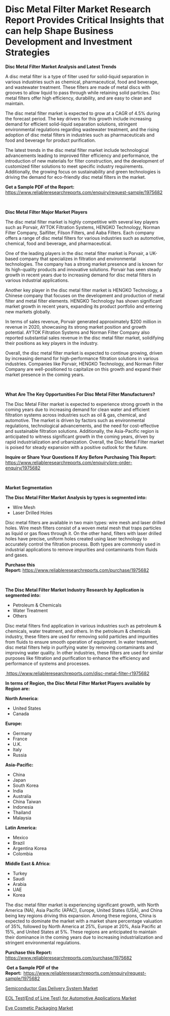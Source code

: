 <p><h1>Disc Metal Filter Market Research Report Provides Critical Insights that can help Shape Business Development and Investment Strategies</h1></p><p><strong>Disc Metal Filter Market Analysis and Latest Trends</strong></p>
<p><p>A disc metal filter is a type of filter used for solid-liquid separation in various industries such as chemical, pharmaceutical, food and beverage, and wastewater treatment. These filters are made of metal discs with grooves to allow liquid to pass through while retaining solid particles. Disc metal filters offer high efficiency, durability, and are easy to clean and maintain.</p><p>The disc metal filter market is expected to grow at a CAGR of 4.5% during the forecast period. The key drivers for this growth include increasing demand for efficient solid-liquid separation solutions, stringent environmental regulations regarding wastewater treatment, and the rising adoption of disc metal filters in industries such as pharmaceuticals and food and beverage for product purification.</p><p>The latest trends in the disc metal filter market include technological advancements leading to improved filter efficiency and performance, the introduction of new materials for filter construction, and the development of customized filter solutions to meet specific industry requirements. Additionally, the growing focus on sustainability and green technologies is driving the demand for eco-friendly disc metal filters in the market.</p></p>
<p><strong>Get a Sample PDF of the Report:&nbsp;</strong> <a href="https://www.reliableresearchreports.com/enquiry/request-sample/1975682">https://www.reliableresearchreports.com/enquiry/request-sample/1975682</a></p>
<p>&nbsp;</p>
<p><strong>Disc Metal Filter Major Market Players</strong></p>
<p><p>The disc metal filter market is highly competitive with several key players such as Porvair, AYTOK Filtration Systems, HENGKO Technology, Norman Filter Company, Saifilter, Filson Filters, and Aaba Filters. Each company offers a range of disc metal filters for various industries such as automotive, chemical, food and beverage, and pharmaceutical.</p><p>One of the leading players in the disc metal filter market is Porvair, a UK-based company that specializes in filtration and environmental technologies. The company has a strong market presence and is known for its high-quality products and innovative solutions. Porvair has seen steady growth in recent years due to increasing demand for disc metal filters in various industrial applications.</p><p>Another key player in the disc metal filter market is HENGKO Technology, a Chinese company that focuses on the development and production of metal filter and metal filter elements. HENGKO Technology has shown significant market growth in recent years, expanding its product portfolio and entering new markets globally.</p><p>In terms of sales revenue, Porvair generated approximately $200 million in revenue in 2020, showcasing its strong market position and growth potential. AYTOK Filtration Systems and Norman Filter Company also reported substantial sales revenue in the disc metal filter market, solidifying their positions as key players in the industry.</p><p>Overall, the disc metal filter market is expected to continue growing, driven by increasing demand for high-performance filtration solutions in various industries. Companies like Porvair, HENGKO Technology, and Norman Filter Company are well-positioned to capitalize on this growth and expand their market presence in the coming years.</p></p>
<p>&nbsp;</p>
<p><strong>What Are The Key Opportunities For Disc Metal Filter Manufacturers?</strong></p>
<p><p>The Disc Metal Filter market is expected to experience strong growth in the coming years due to increasing demand for clean water and efficient filtration systems across industries such as oil & gas, chemical, and automotive. The market is driven by factors such as environmental regulations, technological advancements, and the need for cost-effective and sustainable filtration solutions. Additionally, the Asia-Pacific region is anticipated to witness significant growth in the coming years, driven by rapid industrialization and urbanization. Overall, the Disc Metal Filter market is poised for steady expansion with a positive outlook for the future.</p></p>
<p><strong>Inquire or Share Your Questions If Any Before Purchasing This Report:</strong> <a href="https://www.reliableresearchreports.com/enquiry/pre-order-enquiry/1975682">https://www.reliableresearchreports.com/enquiry/pre-order-enquiry/1975682</a></p>
<p>&nbsp;</p>
<p><strong>Market Segmentation</strong></p>
<p><strong>The Disc Metal Filter Market Analysis by types is segmented into:</strong></p>
<p><ul><li>Wire Mesh</li><li>Laser Drilled Holes</li></ul></p>
<p><p>Disc metal filters are available in two main types: wire mesh and laser drilled holes. Wire mesh filters consist of a woven metal mesh that traps particles as liquid or gas flows through it. On the other hand, filters with laser drilled holes have precise, uniform holes created using laser technology to accurately control the filtration process. Both types are commonly used in industrial applications to remove impurities and contaminants from fluids and gases.</p></p>
<p><strong>Purchase this Report:&nbsp;</strong><a href="https://www.reliableresearchreports.com/purchase/1975682">https://www.reliableresearchreports.com/purchase/1975682</a></p>
<p>&nbsp;</p>
<p><strong>The Disc Metal Filter Market Industry Research by Application is segmented into:</strong></p>
<p><ul><li>Petroleum & Chemicals</li><li>Water Treatment</li><li>Others</li></ul></p>
<p><p>Disc metal filters find application in various industries such as petroleum & chemicals, water treatment, and others. In the petroleum & chemicals industry, these filters are used for removing solid particles and impurities from fluids to ensure smooth operation of equipment. In water treatment, disc metal filters help in purifying water by removing contaminants and improving water quality. In other industries, these filters are used for similar purposes like filtration and purification to enhance the efficiency and performance of systems and processes.</p></p>
<p><a href="https://www.reliableresearchreports.com/disc-metal-filter-r1975682">&nbsp;https://www.reliableresearchreports.com/disc-metal-filter-r1975682</a></p>
<p><strong>In terms of Region, the Disc Metal Filter Market Players available by Region are:</strong></p>
<p>
    <p> <strong> North America: </strong>
        <ul>
            <li>United States</li>
            <li>Canada</li>
        </ul>
        </p> 
    <p> <strong> Europe: </strong>
        <ul>
            <li>Germany</li>
            <li>France</li>
            <li>U.K.</li>
            <li>Italy</li>
            <li>Russia</li>
        </ul>
        </p> 
    <p> <strong> Asia-Pacific: </strong>
        <ul>
            <li>China</li>
            <li>Japan</li>
            <li>South Korea</li>
            <li>India</li>
            <li>Australia</li>
            <li>China Taiwan</li>
            <li>Indonesia</li>
            <li>Thailand</li>
            <li>Malaysia</li>
        </ul>
        </p> 
    <p> <strong> Latin America: </strong>
        <ul>
            <li>Mexico</li>
            <li>Brazil</li>
            <li>Argentina Korea</li>
            <li>Colombia</li>
        </ul>
        </p> 
    <p> <strong> Middle East & Africa: </strong>
        <ul>
            <li>Turkey</li>
            <li>Saudi</li>
            <li>Arabia</li>
            <li>UAE</li>
            <li>Korea</li>
        </ul>
    </p>
    </p>
<p><p>The disc metal filter market is experiencing significant growth, with North America (NA), Asia Pacific (APAC), Europe, United States (USA), and China being key regions driving this expansion. Among these regions, China is expected to dominate the market with a market share percentage valuation of 35%, followed by North America at 25%, Europe at 20%, Asia Pacific at 15%, and United States at 5%. These regions are anticipated to maintain their dominance in the coming years due to increasing industrialization and stringent environmental regulations.</p></p>
<p><strong>Purchase this Report: </strong><a href="https://www.reliableresearchreports.com/purchase/1975682">https://www.reliableresearchreports.com/purchase/1975682</a></p>
<p>&nbsp;<strong>Get a Sample PDF of the Report:&nbsp;&nbsp;</strong><a href="https://www.reliableresearchreports.com/enquiry/request-sample/1975682">https://www.reliableresearchreports.com/enquiry/request-sample/1975682</a></p>
<p><strong></strong></p>
<p><p><a href="https://view.publitas.com/reportprime-1/semiconductor-gas-delivery-system-market-exploring-market-share-market-trends-and-future-growth/">Semiconductor Gas Delivery System Market</a></p><p><a href="https://github.com/sofayahoo2023/Market-Research-Report-List-4/blob/main/eol-testend-of-line-test-for-automotive-applications-market.md">EOL Test(End of Line Test) for Automotive Applications Market</a></p><p><a href="https://issuu.com/reportprime-2/docs/eye-cosmetic-packaging-market-size-2030.pptx">Eye Cosmetic Packaging Market</a></p></p>